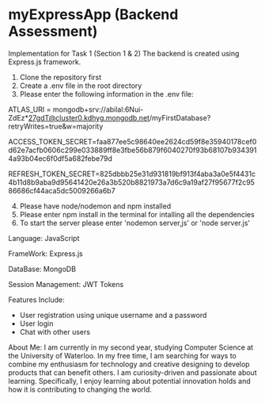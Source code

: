 # myExpressApp (Backend Assessment)
Implementation for Task 1 (Section 1 & 2)
The backend is created using Express.js framework.
1. Clone the repository first
2. Create a .env file in the root directory
3. Please enter the following information in the .env file:

ATLAS_URI = mongodb+srv://abilal:6Nui-ZdEz*27gdT@cluster0.kdhyg.mongodb.net/myFirstDatabase?retryWrites=true&w=majority

ACCESS_TOKEN_SECRET=faa877ee5c98640ee2624cd59f8e35940178cef0d62e7acfb0606c299e033889ff8e3fbe56b879f6040270f93b68107b9343914a93b04ec6f0df5a682febe79d

REFRESH_TOKEN_SECRET=825dbbb25e31d931819bf913f4aba3a0e5f4431c4b11d8b9aba9d95641420e26a3b520b8821973a7d6c9a19af27f95677f2c9586686cf44aca5dc5009266a6b7

4. Please have node/nodemon and npm installed
5. Please enter npm install in the terminal for intalling all the dependencies
6. To start the server please enter 'nodemon server,js' or 'node server.js'

Language: JavaScript

FrameWork: Express.js

DataBase: MongoDB

Session Management: JWT Tokens

Features Include:
 - User registration using unique username and a password
 - User login 
 - Chat with other users
 
About Me:
I am currently in my second year, studying Computer Science at the University of Waterloo. 
In my free time, I am searching for ways to combine my enthusiasm for technology and creative designing to develop products that can benefit others. 
I am curiosity-driven and passionate about learning. Specifically, I enjoy learning about potential innovation holds and how it is contributing to changing the world.
